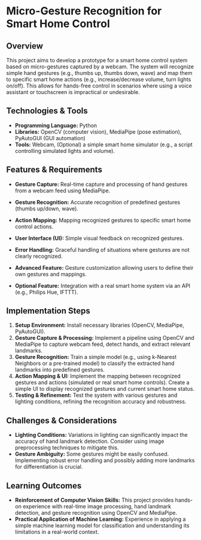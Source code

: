 # Micro-Gesture Recognition for Smart Home Control

## Overview

This project aims to develop a prototype for a smart home control system based on micro-gestures captured by a webcam.  The system will recognize simple hand gestures (e.g., thumbs up, thumbs down, wave) and map them to specific smart home actions (e.g., increase/decrease volume, turn lights on/off). This allows for hands-free control in scenarios where using a voice assistant or touchscreen is impractical or undesirable.

## Technologies & Tools

* **Programming Language:** Python
* **Libraries:** OpenCV (computer vision), MediaPipe (pose estimation), PyAutoGUI (GUI automation)
* **Tools:**  Webcam,  (Optional) a simple smart home simulator (e.g., a script controlling simulated lights and volume).

## Features & Requirements

- **Gesture Capture:**  Real-time capture and processing of hand gestures from a webcam feed using MediaPipe.
- **Gesture Recognition:**  Accurate recognition of predefined gestures (thumbs up/down, wave).
- **Action Mapping:**  Mapping recognized gestures to specific smart home control actions.
- **User Interface (UI):** Simple visual feedback on recognized gestures.
- **Error Handling:**  Graceful handling of situations where gestures are not clearly recognized.

- **Advanced Feature:** Gesture customization allowing users to define their own gestures and mappings.
- **Optional Feature:** Integration with a real smart home system via an API (e.g., Philips Hue, IFTTT).


## Implementation Steps

1. **Setup Environment:** Install necessary libraries (OpenCV, MediaPipe, PyAutoGUI).
2. **Gesture Capture & Processing:** Implement a pipeline using OpenCV and MediaPipe to capture webcam feed, detect hands, and extract relevant landmarks.
3. **Gesture Recognition:** Train a simple model (e.g., using k-Nearest Neighbors or a pre-trained model) to classify the extracted hand landmarks into predefined gestures.
4. **Action Mapping & UI:** Implement the mapping between recognized gestures and actions (simulated or real smart home controls).  Create a simple UI to display recognized gestures and current smart home status.
5. **Testing & Refinement:** Test the system with various gestures and lighting conditions, refining the recognition accuracy and robustness.

## Challenges & Considerations

- **Lighting Conditions:**  Variations in lighting can significantly impact the accuracy of hand landmark detection.  Consider using image preprocessing techniques to mitigate this.
- **Gesture Ambiguity:**  Some gestures might be easily confused.  Implementing robust error handling and possibly adding more landmarks for differentiation is crucial.


## Learning Outcomes

- **Reinforcement of Computer Vision Skills:**  This project provides hands-on experience with real-time image processing, hand landmark detection, and gesture recognition using OpenCV and MediaPipe.
- **Practical Application of Machine Learning:**  Experience in applying a simple machine learning model for classification and understanding its limitations in a real-world context.

